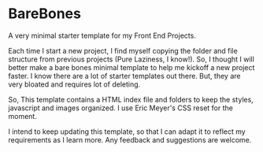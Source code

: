 BareBones
=========

A very minimal starter template for my Front End Projects.

Each time I start a new project, I find myself copying the folder and file structure from previous projects (Pure Laziness, I know!). So, I thought I will better make a bare bones minimal template to help me kickoff a new project faster. I know there are a lot of starter templates out there. But, they are very bloated and requires lot of deleting. 

So, This template contains a HTML index file and folders to keep the styles, javascript and images organized. I use Eric Meyer's CSS reset for the moment. 

I intend to keep updating this template, so that I can adapt it to reflect my requirements as I learn more. Any feedback and suggestions are welcome.
